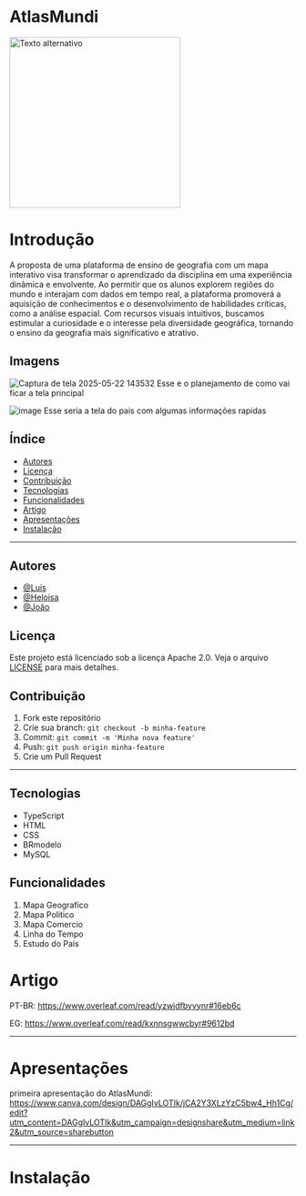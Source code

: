 

# AtlasMundi   

  <img src="https://github.com/user-attachments/assets/1c90d2d4-fd7b-4072-bd51-f8ee0aaabcf2" alt="Texto alternativo" width="300" >





# Introdução 



A proposta de uma plataforma de ensino de geografia com um mapa interativo visa transformar o aprendizado da disciplina em uma experiência dinâmica e envolvente. Ao permitir que os alunos explorem regiões do mundo e interajam com dados em tempo real, a plataforma promoverá a aquisição de conhecimentos e o desenvolvimento de habilidades críticas, como a análise espacial. Com recursos visuais intuitivos, buscamos estimular a curiosidade e o interesse pela diversidade geográfica, tornando o ensino da geografia mais significativo e atrativo.


## Imagens



![Captura de tela 2025-05-22 143532](https://github.com/user-attachments/assets/e9b04445-2815-47e5-9f0c-9c77281b2191)
Esse e o planejamento de como vai ficar a tela principal



![image](https://github.com/user-attachments/assets/4a32376b-2e3b-4336-a060-b3393f1ac589)
Esse seria a tela do pais com algumas informações rapidas



## Índice


- [Autores](#Autores)
- [Licença](#Licença)
- [Contribuição](#Contribuição)
- [Tecnologias](#Tecnologias)
- [Funcionalidades](#Funcionalidades)
- [Artigo](#Artigo)
- [Apresentações](#Apresentações)
- [Instalação](#Instalação)


  
---

## Autores

- [@Luis](https://github.com/luis-henrique-santarem)
- [@Heloisa](https://github.com/LiviaSobral)
- [@João](https://github.com/JoaoPedroBackXavier)


## Licença



Este projeto está licenciado sob a licença Apache 2.0. Veja o arquivo [LICENSE](LICENSE.md) para mais detalhes.




## Contribuição

1. Fork este repositório
2. Crie sua branch: `git checkout -b minha-feature`
3. Commit: `git commit -m 'Minha nova feature'`
4. Push: `git push origin minha-feature`
5. Crie um Pull Request


---

## Tecnologias

- TypeScript
- HTML
- CSS
- BRmodelo
- MySQL

## Funcionalidades

1. Mapa Geografico
2. Mapa Politico
3. Mapa Comercio
4. Linha do Tempo
5. Estudo do Pais



# Artigo

PT-BR:
https://www.overleaf.com/read/yzwjdfbyvynr#16eb6c


EG:
https://www.overleaf.com/read/kxnnsgwwcbyr#9612bd

---

# Apresentações

primeira apresentação do AtlasMundi:
https://www.canva.com/design/DAGgIvLOTIk/jCA2Y3XLzYzC5bw4_Hh1Cg/edit?utm_content=DAGgIvLOTIk&utm_campaign=designshare&utm_medium=link2&utm_source=sharebutton

---


# Instalação






